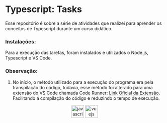 # Typescript: Tasks 

Esse repositório é sobre a série de atividades que realizei para aprender os conceitos de Typescript durante um curso didático. 

### Instalações:
Para a execução das tarefas, foram instalados e utilizados o Node.js, Typescript e VS Code.

### Observação:
1. No início, o método utilizado para a execução do programa era pela transpilação do código, todavia, esse método foi alterado para uma extensão do VS Code chamada Code Runner: <a href="https://marketplace.visualstudio.com/items?itemName=formulahendry.code-runner" target="_blank">Link Oficial da Extensão</a>. Facilitando a compilação do código e reduzindo o tempo de execução.

<div align="center">
  <img src="https://cdn.jsdelivr.net/gh/devicons/devicon/icons/javascript/javascript-original.svg" height="40" alt="javascript logo"/>
   <img src="https://cdn.jsdelivr.net/gh/devicons/devicon/icons/typescript/typescript-original.svg" height="40" alt="vuejs logo"/>
</div>

